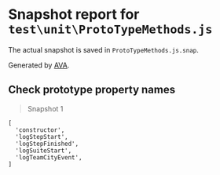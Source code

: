 # Snapshot report for `test\unit\ProtoTypeMethods.js`

The actual snapshot is saved in `ProtoTypeMethods.js.snap`.

Generated by [AVA](https://ava.li).

## Check prototype property names

> Snapshot 1

    [
      'constructor',
      'logStepStart',
      'logStepFinished',
      'logSuiteStart',
      'logTeamCityEvent',
    ]
